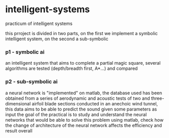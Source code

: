 # intelligent-systems
practicum of intelligent systems

this prroject is divided in two parts, on the first we implement a symbolic intelligent system, on the second a sub-symbolic

### p1 - symbolic ai
an intelligent system that aims to complete a partial magic square, several algorithms are tested (depth/breadth first, A*...) and compared

### p2 - sub-symbolic ai
a neural network is "implemented" on matlab, the database used has been obtained from a series of aerodynamic and acoustic tests of two and three-dimensional airfoil blade sections conducted in an anechoic wind tunnel, this data aims to be able to predict the sound given some parameters as input
the goal of the practical is to study and understand the neural networks that would be able to solve this problem using matlab, check how the change of architecture of the neural network affects the efficiency and result overall
